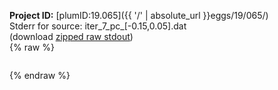 **Project ID:** [plumID:19.065]({{ '/' | absolute_url }}eggs/19/065/)  
Stderr for source:  iter_7_pc_[-0.15,0.05].dat   
(download [zipped raw stdout](iter_7_pc_[-0.15,0.05].dat.plumed_master.stdout.txt.zip))  
{% raw %}
<pre>
</pre>
{% endraw %}
